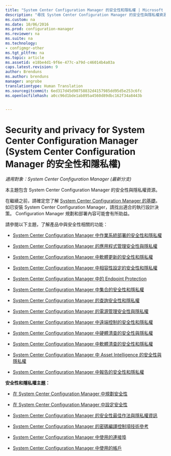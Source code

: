 ```yaml
---
title: "System Center Configuration Manager 的安全性和隱私權 | Microsoft Docs"
description: "尋找 System Center Configuration Manager 的安全性與隱私權資源。"
ms.custom: na
ms.date: 10/06/2016
ms.prod: configuration-manager
ms.reviewer: na
ms.suite: na
ms.technology:
- configmgr-other
ms.tgt_pltfrm: na
ms.topic: article
ms.assetid: e18be4d1-9f6e-477c-a79d-c46014b4a03a
caps.latest.revision: 9
author: Brenduns
ms.author: brenduns
manager: angrobe
translationtype: Human Translation
ms.sourcegitcommit: 6ed317d45d90758832d4157985dd95d5e253c6fc
ms.openlocfilehash: a0cc96d1bde1ab895a4560d89dbc162f34a8443b


---
```

# <a name="security-and-privacy-for-system-center-configuration-manager"></a>Security and privacy for System Center Configuration Manager (System Center Configuration Manager 的安全性和隱私權)

*適用對象：System Center Configuration Manager (最新分支)*

本主題包含 System Center Configuration Manager 的安全性與隱私權資源。  

 在繼續之前，請確定您了解 [System Center Configuration Manager 的基礎](../../../core/understand/fundamentals.md)。 如已安裝 System Center Configuration Manager，請找出適合的執行設計決策。 Configuration Manager 規劃和部署內容可能會有所助益。  

 請參閱以下主題，了解產品中與安全性相關的功能：  

-   [System Center Configuration Manager 中作業系統部署的安全性和隱私權](../../../osd/plan-design/security-and-privacy-for-operating-system-deployment.md)  

-   [System Center Configuration Manager 的應用程式管理安全性與隱私權](../../../apps/plan-design/security-and-privacy-for-application-management.md)  

-   [System Center Configuration Manager 中軟體更新的安全性和隱私權](../../../sum/plan-design/security-and-privacy-for-software-updates.md)  

-   [System Center Configuration Manager 中相容性設定的安全性和隱私權](../../../compliance/plan-design/security-and-privacy-for-compliance-settings.md)  

-   [System Center Configuration Manager 中的 Endpoint Protection](../../../protect/deploy-use/endpoint-protection.md)  

-   [System Center Configuration Manager 中集合的安全性和隱私權](../../../core/clients/manage/collections/security-and-privacy-for-collections.md)  

-   [System Center Configuration Manager 的查詢安全性和隱私權](../../../core/servers/manage/security-and-privacy-for-queries.md)  

-   [System Center Configuration Manager 的電源管理安全性與隱私權](../../../core/clients/manage/power/security-and-privacy-for-power-management.md)  

-   [System Center Configuration Manager 中遠端控制的安全性和隱私權](../../../core/clients/manage/remote-control/security-and-privacy-for-remote-control.md)  

-   [System Center Configuration Manager 中硬體清查的安全性與隱私權](../../../core/clients/manage/inventory/security-and-privacy-for-hardware-inventory.md)  

-   [System Center Configuration Manager 中軟體清查的安全性和隱私權](../../../core/clients/manage/inventory/security-and-privacy-for-software-inventory.md)  

-   [System Center Configuration Manager 中 Asset Intelligence 的安全性與隱私權](../../../core/clients/manage/asset-intelligence/security-and-privacy-for-asset-intelligence.md)  

-   [System Center Configuration Manager 中報告的安全性和隱私權](../../../core/servers/manage/security-and-privacy-for-reporting.md)  



 **安全性和隱私權主題：**  

-   [在 System Center Configuration Manager 中規劃安全性](../../../core/plan-design/security/plan-for-security.md)  

-   [在 System Center Configuration Manager 中設定安全性](../../../core/plan-design/security/configure-security.md)  


-   [System Center Configuration Manager 的安全性最佳作法與隱私權資訊](../../../core/plan-design/security/security-best-practices-and-privacy-information.md)  

-   [System Center Configuration Manager 的密碼編譯控制項技術參考](../../../protect/deploy-use/cryptographic-controls-technical-reference.md)  

-   [System Center Configuration Manager 中使用的連接埠](../../../core/plan-design/hierarchy/ports.md)  

-   [System Center Configuration Manager 中使用的帳戶](../../../core/plan-design/hierarchy/accounts.md)  



<!--HONumber=Dec16_HO3-->


